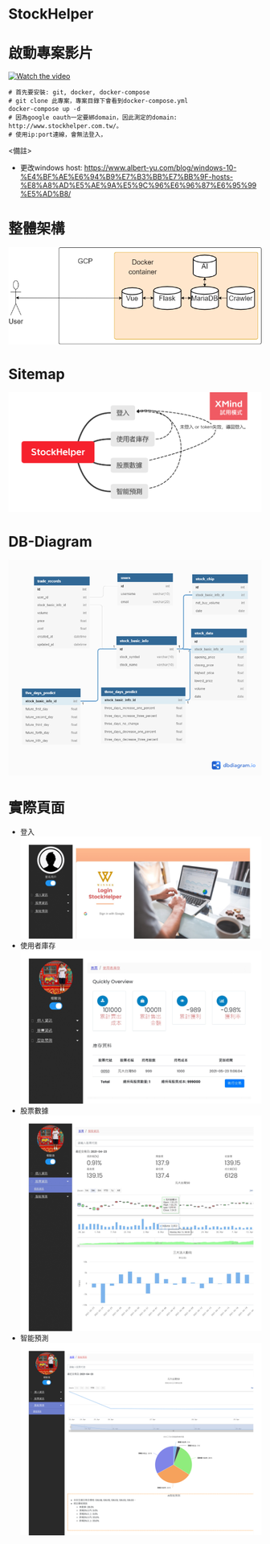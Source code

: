 # StockHelper

# 啟動專案影片
[![Watch the video](https://free.com.tw/blog/wp-content/uploads/2016/10/%E5%B5%8C%E5%85%A5-YouTube-%E5%BD%B1%E7%89%87%E7%82%BA%E9%9F%B3%E6%A8%82%E6%92%AD%E6%94%BE%E5%99%A8%E6%95%99%E5%AD%B8%EF%BC%8C%E5%83%85%E4%BF%9D%E7%95%99%E9%9F%B3%E6%A8%82%E9%BB%9E%E6%93%8A%E8%87%AA%E5%8B%95%E6%92%AD%E6%94%BEyoutube-audio-player-icon.png)](https://www.youtube.com/watch?v=SfFf1UMy3Vk)
  ```
  # 首先要安裝: git, docker, docker-compose
  # git clone 此專案，專案目錄下會看到docker-compose.yml
  docker-compose up -d
  # 因為google oauth一定要綁domain，因此測定的domain: http://www.stockhelper.com.tw/。
  # 使用ip:port連線，會無法登入，
  ```
  <備註>
  - 更改windows host: https://www.albert-yu.com/blog/windows-10-%E4%BF%AE%E6%94%B9%E7%B3%BB%E7%BB%9F-hosts-%E8%A8%AD%E5%AE%9A%E5%9C%96%E6%96%87%E6%95%99%E5%AD%B8/
# 整體架構
![image](https://github.com/Joyang0419/StockHelper/blob/master/readme_file/Stockhelper_Architecture.png)


# Sitemap
![image](https://github.com/Joyang0419/StockHelper/blob/master/readme_file/StockHelper_SiteMap.png)

# DB-Diagram
![image](https://github.com/Joyang0419/StockHelper/blob/master/readme_file/Stockhelper_DBdiagram.png)

# 實際頁面
- 登入
![image](https://github.com/Joyang0419/StockHelper/blob/master/readme_file/StockHelper_Login.jpg)
- 使用者庫存
![image](https://github.com/Joyang0419/StockHelper/blob/master/readme_file/StockHelper_UserInfo.jpg)
- 股票數據
![image](https://github.com/Joyang0419/StockHelper/blob/master/readme_file/StockHelper_StockData.jpg)
- 智能預測
![image](https://github.com/Joyang0419/StockHelper/blob/master/readme_file/StockHelper_AIpredict.png)
